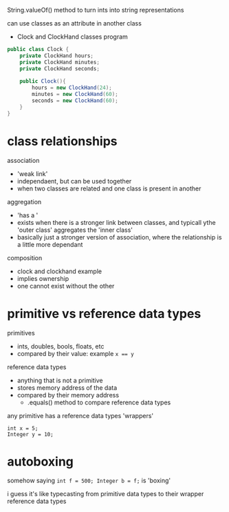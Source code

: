 
String.valueOf() method to turn ints into string representations

can use classes as an attribute in another class
- Clock and ClockHand classes program

```java
public class Clock {  
    private ClockHand hours;  
    private ClockHand minutes;  
    private ClockHand seconds;  
  
    public Clock(){  
        hours = new ClockHand(24);  
        minutes = new ClockHand(60);  
        seconds = new ClockHand(60);  
    }
}
```

# class relationships
association
- 'weak link'
- independaent, but can be used together
- when two classes are related and one class is present in another

aggregation
- 'has a '
- exists when there is a stronger link between classes, and typicall ythe 'outer class' aggregates the 'inner class'
- basically just a stronger version of association, where the relationship is a little more dependant

composition
- clock and clockhand example
- implies ownership
- one cannot exist without the other

# primitive vs reference data types
primitives
- ints, doubles, bools, floats, etc
- compared by their value: example  `x == y` 

reference data types
- anything that is not a primitive
- stores memory address of the data
- compared by their memory address
	- .equals() method to compare reference data types

any primitive has a reference data types 'wrappers'
```
int x = 5;
Integer y = 10;
```

# autoboxing
somehow saying `int f = 500; Integer b = f;` is 'boxing' 

i guess it's like typecasting from primitive data types to their wrapper reference data types